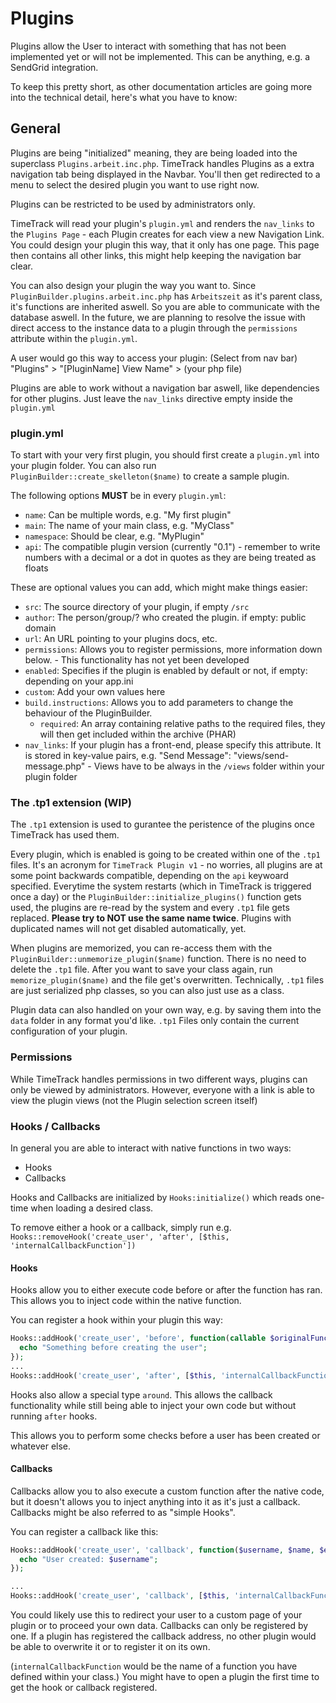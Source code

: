 # Plugins

Plugins allow the User to interact with something that has not been implemented yet or will not be implemented.
This can be anything, e.g. a SendGrid integration.

To keep this pretty short, as other documentation articles are going more into the technical detail, here's what you have to know:

## General

Plugins are being "initialized" meaning, they are being loaded into the superclass `Plugins.arbeit.inc.php`.
TimeTrack handles Plugins as a extra navigation tab being displayed in the Navbar. You'll then get redirected to a menu to select the desired plugin you want to use right now.

Plugins can be restricted to be used by administrators only.

TimeTrack will read your plugin's `plugin.yml` and renders the `nav_links` to the `Plugins Page` - each Plugin creates for each view a new Navigation Link.
You could design your plugin this way, that it only has one page. This page then contains all other links, this might help keeping the navigation bar clear.

You can also design your plugin the way you want to. Since `PluginBuilder.plugins.arbeit.inc.php` has `Arbeitszeit` as it's parent class, it's functions are inherited aswell. So you are able to communicate with the database aswell. In the future, we are planning to resolve the issue with direct access to the instance data to a plugin through the `permissions` attribute within the `plugin.yml`.

A user would go this way to access your plugin: (Select from nav bar) "Plugins" > "[PluginName] View Name" > (your php file)

Plugins are able to work without a navigation bar aswell, like dependencies for other plugins. Just leave the `nav_links` directive empty inside the `plugin.yml`
 
### plugin.yml

To start with your very first plugin, you should first create a `plugin.yml` into your plugin folder.
You can also run `PluginBuilder::create_skelleton($name)` to create a sample plugin.

The following options **MUST** be in every `plugin.yml`:

- `name`: Can be multiple words, e.g. "My first plugin"
- `main`: The name of your main class, e.g. "MyClass"
- `namespace`: Should be clear, e.g. "MyPlugin"
- `api`: The compatible plugin version (currently "0.1") - remember to write numbers with a decimal or a dot in quotes as they are being treated as floats

These are optional values you can add, which might make things easier:

- `src`: The source directory of your plugin, if empty `/src`
- `author`: The person/group/? who created the plugin. if empty: public domain
- `url`: An URL pointing to your plugins docs, etc.
- `permissions`: Allows you to register permissions, more information down below. - This functionality has not yet been developed
- `enabled`: Specifies if the plugin is enabled by default or not, if empty: depending on your app.ini
- `custom`: Add your own values here
- `build.instructions`: Allows you to add parameters to change the behaviour of the PluginBuilder.
  - `required`: An array containing relative paths to the required files, they will then get included within the archive (PHAR)
- `nav_links`: If your plugin has a front-end, please specify this attribute. It is stored in key-value pairs, e.g. "Send Message": "views/send-message.php" - Views have to be always in the `/views` folder within your plugin folder

### The .tp1 extension (WIP)

The `.tp1` extension is used to gurantee the peristence of the plugins once TimeTrack has used them.

Every plugin, which is enabled is going to be created within one of the `.tp1` files. It's an acronym for `TimeTrack Plugin v1` - no worries, all plugins are at some point backwards compatible, depending on the `api` keywoard specified.
Everytime the system restarts (which in TimeTrack is triggered once a day) or the `PluginBuilder::initialize_plugins()` function gets used, the plugins are re-read by the system and every `.tp1` file gets replaced.
**Please try to NOT use the same name twice**. Plugins with duplicated names will not get disabled automatically, yet.

When plugins are memorized, you can re-access them with the `PluginBuilder::unmemorize_plugin($name)` function. There is no need to delete the `.tp1` file. After you want to save your class again, run `memorize_plugin($name)` and the file get's overwritten.
Technically, `.tp1` files are just serialized php classes, so you can also just use as a class.

Plugin data can also handled on your own way, e.g. by saving them into the `data` folder in any format you'd like. `.tp1` Files only contain the current configuration of your plugin.

### Permissions

While TimeTrack handles permissions in two different ways, plugins can only be viewed by administrators. However, everyone with a link is able to view the plugin views (not the Plugin selection screen itself)

### Hooks / Callbacks

In general you are able to interact with native functions in two ways:

- Hooks
- Callbacks

Hooks and Callbacks are initialized by `Hooks:initialize()` which reads one-time when loading a desired class.

To remove either a hook or a callback, simply run e.g. `Hooks::removeHook('create_user', 'after', [$this, 'internalCallbackFunction'])`

#### Hooks

Hooks allow you to either execute code before or after the function has ran. This allows you to inject code within the native function.

You can register a hook within your plugin this way:

```php
Hooks::addHook('create_user', 'before', function(callable $originalFunction, $username, $name, $email, $password, $isAdmin){
  echo "Something before creating the user";
});
...
Hooks::addHook('create_user', 'after', [$this, 'internalCallbackFunction']);
```

Hooks also allow a special type `around`. This allows the callback functionality while still being able to inject your own code but without running `after` hooks.

This allows you to perform some checks before a user has been created or whatever else.

#### Callbacks

Callbacks allow you to also execute a custom function after the native code, but it doesn't allows you to inject anything into it as it's just a callback. Callbacks might be also referred to as "simple Hooks".

You can register a callback like this:

```php
Hooks::addHook('create_user', 'callback', function($username, $name, $email, $password, $isAdmin){
  echo "User created: $username";
});

...
Hooks::addHook('create_user', 'callback', [$this, 'internalCallbackFunction']);
```

You could likely use this to redirect your user to a custom page of your plugin or to proceed your own data. Callbacks can only be registered by one. If a plugin has registered the callback address, no other plugin would be able to overwrite it or to register it on its own.

(`internalCallbackFunction` would be the name of a function you have defined within your class.)
You might have to open a plugin the first time to get the hook or callback registered.
